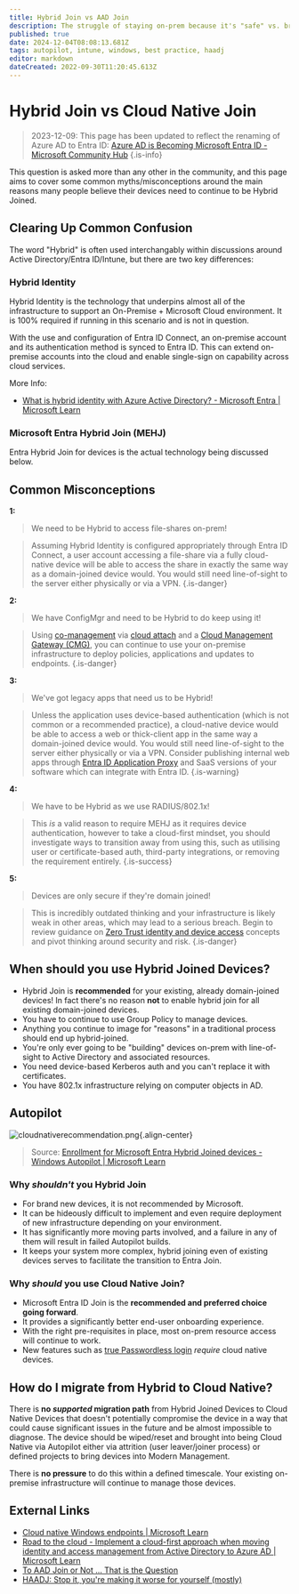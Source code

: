```yaml
---
title: Hybrid Join vs AAD Join
description: The struggle of staying on-prem because it's "safe" vs. breaking your tech-debt shackles and moving to modern management.
published: true
date: 2024-12-04T08:08:13.681Z
tags: autopilot, intune, windows, best practice, haadj
editor: markdown
dateCreated: 2022-09-30T11:20:45.613Z
---
```


# Hybrid Join vs Cloud Native Join

> 2023-12-09: This page has been updated to reflect the renaming of Azure AD to Entra ID:
[Azure AD is Becoming Microsoft Entra ID - Microsoft Community Hub](https://techcommunity.microsoft.com/t5/microsoft-entra-azure-ad-blog/azure-ad-is-becoming-microsoft-entra-id/ba-p/2520436)
{.is-info}


This question is asked more than any other in the community, and this page aims to cover some common myths/misconceptions around the main reasons many people believe their devices need to continue to be Hybrid Joined.

## Clearing Up Common Confusion
The word "Hybrid" is often used interchangably within discussions around Active Directory/Entra ID/Intune, but there are two key differences:

### **Hybrid Identity**

Hybrid Identity is the technology that underpins almost all of the infrastructure to support an On-Premise + Microsoft Cloud environment. It is 100% required if running in this scenario and is not in question.

With the use and configuration of Entra ID Connect, an on-premise account and its authentication method is synced to Entra ID. This can extend on-premise accounts into the cloud and enable single-sign on capability across cloud services.

More Info:

* [What is hybrid identity with Azure Active Directory? - Microsoft Entra | Microsoft Learn](https://learn.microsoft.com/azure/active-directory/hybrid/whatis-hybrid-identity)

### **Microsoft Entra Hybrid Join (MEHJ)**

Entra Hybrid Join for devices is the actual technology being discussed below.

## Common Misconceptions

**1:**
> We need to be Hybrid to access file-shares on-prem!

> Assuming Hybrid Identity is configured appropriately through Entra ID Connect, a user account accessing a file-share via a fully cloud-native device will be able to access the share in exactly the same way as a domain-joined device would. 
You would still need line-of-sight to the server either physically or via a VPN.
{.is-danger}

**2:**
> We have ConfigMgr and need to be Hybrid to do keep using it!

> Using [co-management](https://learn.microsoft.com/en-gb/mem/configmgr/comanage/how-to-prepare-win10) via [cloud attach](https://learn.microsoft.com/en-us/mem/configmgr/cloud-attach/overview) and a [Cloud Management Gateway (CMG)](https://learn.microsoft.com/en-gb/mem/configmgr/core/clients/manage/cmg/overview), you can continue to use your on-premise infrastructure to deploy policies, applications and updates to endpoints.
{.is-danger}

**3:**
> We've got legacy apps that need us to be Hybrid!

> Unless the application uses device-based authentication (which is not common or a recommended practice), a cloud-native device would be able to access a web or thick-client app in the same way a domain-joined device would.
You would still need line-of-sight to the server either physically or via a VPN.
Consider publishing internal web apps through [Entra ID Application Proxy](https://learn.microsoft.com/en-us/entra/identity/app-proxy/application-proxy) and SaaS versions of your software which can integrate with Entra ID.
{.is-warning}

**4:**
> We have to be Hybrid as we use RADIUS/802.1x!

> This _*is*_ a valid reason to require MEHJ as it requires device authentication, however to take a cloud-first mindset, you should investigate ways to transition away from using this, such as utilising user or certificate-based auth, third-party integrations, or removing the requirement entirely.
{.is-success}

**5:**
> Devices are only secure if they're domain joined!

> This is incredibly outdated thinking and your infrastructure is likely weak in other areas, which may lead to a serious breach. 
Begin to review guidance on [Zero Trust identity and device access](https://learn.microsoft.com/en-us/microsoft-365/security/office-365-security/microsoft-365-policies-configurations) concepts and pivot thinking around security and risk. 
{.is-danger}

## When should you use Hybrid Joined Devices?

* Hybrid Join is **recommended** for your existing, already domain-joined devices! In fact there's no reason **not** to enable hybrid join for all existing domain-joined devices.
* You have to continue to use Group Policy to manage devices.
* Anything you continue to image for "reasons" in a traditional process should end up hybrid-joined.
* You're only ever going to be "building" devices on-prem with line-of-sight to Active Directory and associated resources.
* You need device-based Kerberos auth and you can't replace it with certificates.
* You have 802.1x infrastructure relying on computer objects in AD.

## Autopilot
![cloudnativerecommendation.png](/cloudnativerecommendation.png){.align-center}
> Source: [Enrollment for Microsoft Entra Hybrid Joined devices - Windows Autopilot | Microsoft Learn](https://learn.microsoft.com/en-us/autopilot/windows-autopilot-hybrid)

### Why *shouldn't* you Hybrid Join

* For brand new devices, it is not recommended by Microsoft.
* It can be hideously difficult to implement and even require deployment of new infrastructure depending on your environment.
* It has significantly more moving parts involved, and a failure in any of them will result in failed Autopilot builds.
* It keeps your system more complex, hybrid joining even of existing devices serves to facilitate the transition to Entra Join.

### Why *should* you use Cloud Native Join?

* Microsoft Entra ID Join is the **recommended and preferred choice going forward**.
* It provides a significantly better end-user onboarding experience.
* With the right pre-requisites in place, most on-prem resource access will continue to work.
* New features such as [true Passwordless login](https://learn.microsoft.com/en-us/windows/security/identity-protection/passwordless-experience/#system-requirements) _require_ cloud native devices.

## How do I migrate from Hybrid to Cloud Native?

There is **no _supported_ migration path** from Hybrid Joined Devices to Cloud Native Devices that doesn't potentially compromise the device in a way that could cause significant issues in the future and be almost impossible to diagnose. The device should be wiped/reset and brought into being Cloud Native via Autopilot either via attrition (user leaver/joiner process) or defined projects to bring devices into Modern Management.

There is **no pressure** to do this within a defined timescale. Your existing on-premise infrastructure will continue to manage those devices.

## External Links

* [Cloud native Windows endpoints | Microsoft Learn](https://aka.ms/cloudnativeendpoints)
* [Road to the cloud - Implement a cloud-first approach when moving identity and access management from Active Directory to Azure AD | Microsoft Learn](https://learn.microsoft.com/en-us/azure/active-directory/architecture/road-to-the-cloud-implement)
* [To AAD Join or Not … That is the Question](https://techcommunity.microsoft.com/t5/core-infrastructure-and-security/to-aad-join-or-not-that-is-the-question/ba-p/3435768)
* [HAADJ: Stop it, you're making it worse for yourself (mostly)](https://skiptotheendpoint.co.uk/haadj-stop-it-youre-making-it-worse-for-yourself-mostly/)
